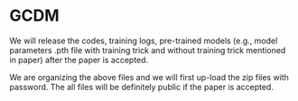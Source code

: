 # GCDM
We will release the codes, training logs, pre-trained models (e.g., model parameters .pth file with training trick and without training trick mentioned in paper) after the paper is accepted.

We are organizing the above files and we will first up-load the zip files with password. The all files will be definitely public if the paper is accepted.


